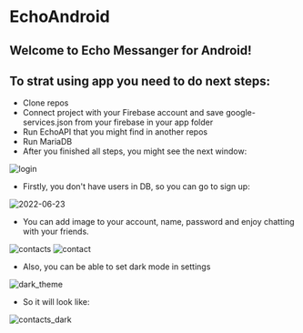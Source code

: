 # EchoAndroid
## Welcome to Echo Messanger for Android!
## To strat using app you need to do next steps:
* Clone repos 
* Connect project with your Firebase account and save google-services.json from your firebase in your app folder
* Run EchoAPI that you might find in another repos
* Run MariaDB
* After you finished all steps, you might see the next window:


![login](https://user-images.githubusercontent.com/92333588/175316969-c6074b8e-7d87-4f06-b275-66899a076943.jpg)


* Firstly, you don't have users in DB, so you can go to sign up:


![2022-06-23](https://user-images.githubusercontent.com/92333588/175319692-56d1e987-731a-4c3b-9d7d-e560f407dea3.png)


* You can add image to your account, name, password and enjoy chatting with your friends.


![contacts](https://user-images.githubusercontent.com/92333588/175318007-9f359ee2-3db1-4d12-91ab-45d400c1c00f.jpg)
![contact](https://user-images.githubusercontent.com/92333588/175318018-641ca2ce-a4ef-415f-9eca-750e542e0635.jpg)


* Also, you can be able to set dark mode in settings


![dark_theme](https://user-images.githubusercontent.com/92333588/175318424-d3cf1bf6-a458-470f-93a6-47c2f22169a2.jpg)


* So it will look like:


![contacts_dark](https://user-images.githubusercontent.com/92333588/175318543-9ea5b26b-8833-47f1-be2c-c7fd642bfba9.jpg)
